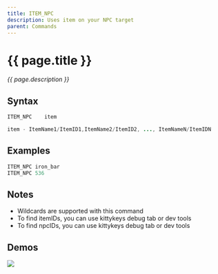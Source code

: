 ```yaml
---
title: ITEM_NPC
description: Uses item on your NPC target
parent: Commands
---
```


# {{ page.title }}

_{{ page.description }}_

## Syntax

```java
ITEM_NPC    item 

item - ItemName1/ItemID1,ItemName2/ItemID2, ..., ItemNameN/ItemIDN

```

## Examples

```java
ITEM_NPC iron_bar
ITEM_NPC 536
```

## Notes

- Wildcards are supported with this command
- To find itemIDs, you can use kittykeys debug tab or dev tools
- To find npcIDs, you can use kittykeys debug tab or dev tools

## Demos

![](https://i.imgur.com/hbRJSum.gif)

